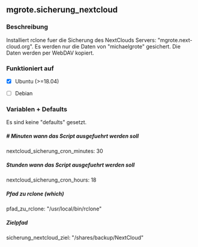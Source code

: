 ## mgrote.sicherung_nextcloud

### Beschreibung
Installiert rclone fuer die Sicherung des NextClouds Servers: "mgrote.next-cloud.org".
Es werden nur die Daten von "michaelgrote" gesichert.
Die Daten werden per WebDAV kopiert.

### Funktioniert auf
- [x] Ubuntu (>=18.04)
- [ ] Debian


### Variablen + Defaults
Es sind keine "defaults" gesetzt.
##### # Minuten wann das Script ausgefuehrt werden soll
nextcloud_sicherung_cron_minutes: 30
##### Stunden wann das Script ausgefuehrt werden soll
nextcloud_sicherung_cron_hours: 18
##### Pfad zu rclone (which)
pfad_zu_rclone: "/usr/local/bin/rclone"
##### Zielpfad
sicherung_nextcloud_ziel: "/shares/backup/NextCloud"
